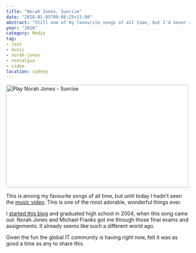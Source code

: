 ```yaml
---
title: "Norah Jones, Sunrise"
date: "2018-01-05T09:06:25+11:00"
abstract: "Still one of my favourite songs of all time, but I'd never seen the music video!"
year: "2018"
category: Media
tag:
- jazz
- music
- norah-jones
- nostalgia
- video
location: sydney
---
```

<p><a href="https://www.youtube.com/watch?v=fd02pGJx0s0" title="Play Norah Jones - Sunrise"><img src="https://rubenerd.com/files/2019/yt-fd02pGJx0s0@1x.jpg" srcset="https://rubenerd.com/files/2019/yt-fd02pGJx0s0@1x.jpg 1x, https://rubenerd.com/files/2019/yt-fd02pGJx0s0@2x.jpg 2x" alt="Play Norah Jones - Sunrise" style="width:500px;height:281px;" /></a></p>

This is among my favourite songs of all time, but until today I hadn't seen the [music video]. This is one of the most adorable, wonderful things ever.

I [started this blog] and graduated high school in 2004, when this song came out. Norah Jones and Michael Franks got me through those final exams and assignments. It already seems like such a different world ago.

Given the fun the global IT community is having right now, felt it was as good a time as any to share this.

[music video]: https://www.youtube.com/watch?v=fd02pGJx0s0
[started this blog]: https://rubenerd.com/the-first-post/ "The first post on Rubenerd!"

